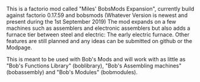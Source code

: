 This is a factorio mod called "Miles' BobsMods Expansion", currently build against factorio 0.17.59 and bobsmods (Whatever Version is newest and present during the 1st September 2019) The mod expands on a few machines such as assemblers and electronic assemblers but also adds a furnace tier between steel and electric: The early electric furnace. Other features are still planned and any ideas can be submitted on github or the Modpage.

This is meant to be used with Bob's Mods and will work with as little as "Bob's Functions Library" (boblibrary), "Bob's Assembling machines" (bobassembly) and "Bob's Modules" (bobmodules).